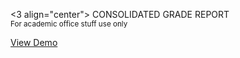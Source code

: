   <3 align="center"> CONSOLIDATED GRADE REPORT </h3>
  <br />
  <small align="center"> For academic office stuff use only </small>
  <p aligh = "center"> <a href="#">View Demo</a> </p>
  
